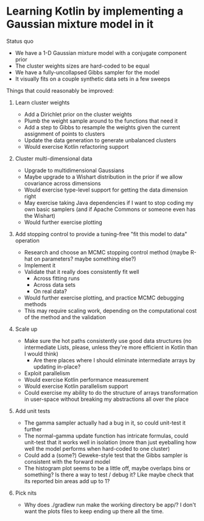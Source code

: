 # Learning Kotlin by implementing a Gaussian mixture model in it

Status quo
- We have a 1-D Gaussian mixture model with a conjugate component prior
- The cluster weights sizes are hard-coded to be equal
- We have a fully-uncollapsed Gibbs sampler for the model
- It visually fits on a couple synthetic data sets in a few sweeps

Things that could reasonably be improved:

1. Learn cluster weights
    - Add a Dirichlet prior on the cluster weights
    - Plumb the weight sample around to the functions that need it
    - Add a step to Gibbs to resample the weights given the current
      assignment of points to clusters
    - Update the data generation to generate unbalanced clusters
    - Would exercise Kotlin refactoring support

2. Cluster multi-dimensional data
    - Upgrade to multidimensional Gaussians
    - Maybe upgrade to a Wishart distribution in the prior if we allow
      covariance across dimensions
    - Would exercise type-level support for getting the data dimension
      right
    - May exercise taking Java dependencies if I want to stop coding
      my own basic samplers (and if Apache Commons or someone even has
      the Wishart)
    - Would further exercise plotting

3. Add stopping control to provide a tuning-free "fit this model to
data" operation
    - Research and choose an MCMC stopping control method (maybe R-hat on
      parameters? maybe something else?)
    - Implement it
    - Validate that it really does consistently fit well
      - Across fitting runs
      - Across data sets
      - On real data?
    - Would further exercise plotting, and practice MCMC debugging methods
    - This may require scaling work, depending on the computational cost
      of the method and the validation

4. Scale up
    - Make sure the hot paths consistently use good data structures
      (no intermediate Lists, please, unless they're more efficient in
      Kotlin than I would think)
      - Are there places where I should eliminate intermediate arrays
        by updating in-place?
    - Exploit parallelism
    - Would exercise Kotlin performance measurement
    - Would exercise Kotlin parallelism support
    - Could exercise my ability to do the structure of arrays
      transformation in user-space without breaking my abstractions
      all over the place

5. Add unit tests
    - The gamma sampler actually had a bug in it, so could unit-test it
      further
    - The normal-gamma update function has intricate formulas, could
      unit-test that it works well in isolation (more than just
      eyeballing how well the model performs when hard-coded to one
      cluster)
    - Could add a (some?) Geweke-style test that the Gibbs sampler is
      consistent with the forward model
    - The histogram plot seems to be a little off, maybe overlaps bins
      or something?  Is there a way to test / debug it?  Like maybe check
      that its reported bin areas add up to 1?

6. Pick nits
    - Why does ./gradlew run make the working directory be app/?  I don't
      want the plots files to keep ending up there all the time.
